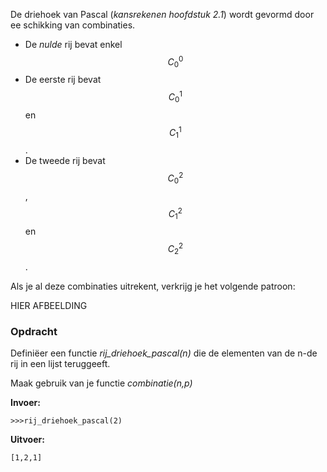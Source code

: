 De driehoek van Pascal (*kansrekenen hoofdstuk 2.1*) wordt gevormd door ee schikking van combinaties.

- De *nulde* rij bevat enkel $$C_0^0$$
- De eerste rij bevat $$C_0^1$$ en $$C_1^1$$. 
- De tweede rij bevat $$C_0^2$$, $$C_1^2$$ en $$C_2^2$$.

Als je al deze combinaties uitrekent, verkrijg je het volgende patroon:

HIER AFBEELDING

### Opdracht
Definiëer een functie *rij_driehoek_pascal(n)* die de elementen van de n-de rij in een lijst teruggeeft.

Maak gebruik van je functie *combinatie(n,p)*


**Invoer:**

    >>>rij_driehoek_pascal(2)


**Uitvoer:**

    [1,2,1]

